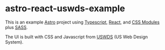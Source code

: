 # astro-react-uswds-example

This is an example [Astro](https://astro.build) project using [Typescript](https://www.typescriptlang.org/), [React](https://reactjs.org), and [CSS Modules](https://css-tricks.com/css-modules-part-1-need/) plus [SASS](https://sass-lang.com/).

The UI is built with CSS and Javascript from [USWDS](https://github.com/uswds/uswds) (US Web Design System).
